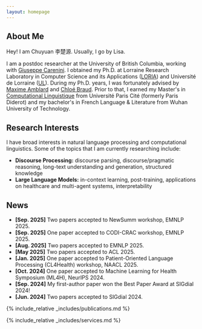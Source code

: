 ```yaml
---
layout: homepage
---
```


## About Me

Hey! I am Chuyuan 李楚源. Usually, I go by Lisa. 

I am a postdoc researcher at the University of British Columbia, working with [Giuseppe Carenini](https://www.cs.ubc.ca/people/giuseppe-carenini). I obtained my Ph.D. at Lorraine Research Laboratory in Computer Science and its Applications ([LORIA](https://www.loria.fr/en/)) and Université de Lorraine ([UL](http://doctorat.univ-lorraine.fr/en/doctoral-schools/iaem)). During my Ph.D. years, I was fortunately advised by [Maxime Amblard](https://members.loria.fr/MAmblard/) and [Chloé Braud](https://www.irit.fr/~Chloe.Braud/). 
Prior to that, I earned my Master's in [Computational Linguistique](https://u-paris.fr/linguistique/en/home/) from Université Paris Cité (formerly Paris Diderot) and my bachelor's in French Language & Literature from Wuhan University of Technology.

## Research Interests

I have broad interests in natural language processing and computational linguistics. Some of the topics that I am currently researching include:

- **Discourse Processing:** discourse parsing, discourse/pragmatic reasoning, long-text understanding and generation, structured knowledge
- **Large Language Models:** in-context learning, post-training, applications on healthcare and multi-agent systems, interpretability

## News

- **[Sep. 2025]** Two papers accepted to NewSumm workshop, EMNLP 2025.
- **[Sep. 2025]** One paper accepted to CODI-CRAC workshop, EMNLP 2025.
- **[Aug. 2025]** Two papers accepted to EMNLP 2025.
- **[May 2025]** Two papers accepted to ACL 2025.
- **[Jan. 2025]** One paper accepted to Patient-Oriented Language Processing (CL4Health) workshop, NAACL 2025.
- **[Oct. 2024]** One paper accepted to Machine Learning for Health Symposium (ML4H), NeurIPS 2024.
- **[Sep. 2024]** My first-author paper won the Best Paper Award at SIGdial 2024!
- **[Jun. 2024]** Two papers accepted to SIGdial 2024.


{% include_relative _includes/publications.md %}

{% include_relative _includes/services.md %}

